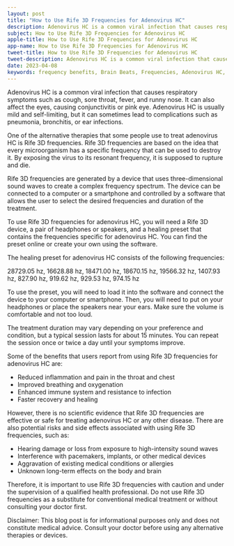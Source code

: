 ```yaml
---
layout: post
title: "How to Use Rife 3D Frequencies for Adenovirus HC"
description: Adenovirus HC is a common viral infection that causes respiratory symptoms such as cough, sore throat, fever, and runny nose. It can also affect the eyes, causing conjunctivitis or pink eye. Adenovirus HC is usually mild and self-limiting, but it can sometimes lead to complications such as pneumonia, bronchitis, or ear infections.
subject: How to Use Rife 3D Frequencies for Adenovirus HC
apple-title: How to Use Rife 3D Frequencies for Adenovirus HC
app-name: How to Use Rife 3D Frequencies for Adenovirus HC
tweet-title: How to Use Rife 3D Frequencies for Adenovirus HC
tweet-description: Adenovirus HC is a common viral infection that causes respiratory symptoms such as cough, sore throat, fever, and runny nose. It can also affect the eyes, causing conjunctivitis or pink eye. Adenovirus HC is usually mild and self-limiting, but it can sometimes lead to complications such as pneumonia, bronchitis, or ear infections.
date: 2023-04-08
keywords: frequency benefits, Brain Beats, Frequencies, Adenovirus HC, Brain wave entrainment, sound therapy
---
```



Adenovirus HC is a common viral infection that causes respiratory symptoms such as cough, sore throat, fever, and runny nose. It can also affect the eyes, causing conjunctivitis or pink eye. Adenovirus HC is usually mild and self-limiting, but it can sometimes lead to complications such as pneumonia, bronchitis, or ear infections.

One of the alternative therapies that some people use to treat adenovirus HC is Rife 3D frequencies. Rife 3D frequencies are based on the idea that every microorganism has a specific frequency that can be used to destroy it. By exposing the virus to its resonant frequency, it is supposed to rupture and die.

Rife 3D frequencies are generated by a device that uses three-dimensional sound waves to create a complex frequency spectrum. The device can be connected to a computer or a smartphone and controlled by a software that allows the user to select the desired frequencies and duration of the treatment.

To use Rife 3D frequencies for adenovirus HC, you will need a Rife 3D device, a pair of headphones or speakers, and a healing preset that contains the frequencies specific for adenovirus HC. You can find the preset online or create your own using the software.

The healing preset for adenovirus HC consists of the following frequencies:

28729.05 hz, 16628.88 hz, 18471.00 hz, 18670.15 hz, 19566.32 hz, 1407.93 hz, 827.90 hz, 919.62 hz, 929.53 hz, 974.15 hz

To use the preset, you will need to load it into the software and connect the device to your computer or smartphone. Then, you will need to put on your headphones or place the speakers near your ears. Make sure the volume is comfortable and not too loud.

The treatment duration may vary depending on your preference and condition, but a typical session lasts for about 15 minutes. You can repeat the session once or twice a day until your symptoms improve.

Some of the benefits that users report from using Rife 3D frequencies for adenovirus HC are:

- Reduced inflammation and pain in the throat and chest
- Improved breathing and oxygenation
- Enhanced immune system and resistance to infection
- Faster recovery and healing

However, there is no scientific evidence that Rife 3D frequencies are effective or safe for treating adenovirus HC or any other disease. There are also potential risks and side effects associated with using Rife 3D frequencies, such as:

- Hearing damage or loss from exposure to high-intensity sound waves
- Interference with pacemakers, implants, or other medical devices
- Aggravation of existing medical conditions or allergies
- Unknown long-term effects on the body and brain

Therefore, it is important to use Rife 3D frequencies with caution and under the supervision of a qualified health professional. Do not use Rife 3D frequencies as a substitute for conventional medical treatment or without consulting your doctor first.

Disclaimer: This blog post is for informational purposes only and does not constitute medical advice. Consult your doctor before using any alternative therapies or devices.